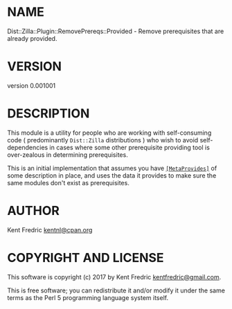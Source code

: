 # NAME

Dist::Zilla::Plugin::RemovePrereqs::Provided - Remove prerequisites that are already provided.

# VERSION

version 0.001001

# DESCRIPTION

This module is a utility for people who are working with self-consuming code ( predominantly `Dist::Zilla` distributions )
who wish to avoid self-dependencies in cases where some other prerequisite providing tool is over-zealous in determining
prerequisites.

This is an initial implementation that assumes you have [`[MetaProvides]`](https://metacpan.org/pod/Dist::Zilla::Plugin::MetaProvides) of some
description in place, and uses the data it provides to make sure the same modules don't exist as prerequisites.

# AUTHOR

Kent Fredric <kentnl@cpan.org>

# COPYRIGHT AND LICENSE

This software is copyright (c) 2017 by Kent Fredric <kentfredric@gmail.com>.

This is free software; you can redistribute it and/or modify it under
the same terms as the Perl 5 programming language system itself.

